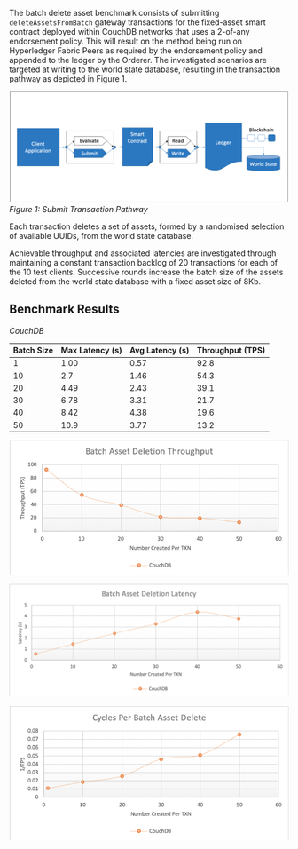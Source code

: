 The batch delete asset benchmark consists of submitting `deleteAssetsFromBatch` gateway transactions for the fixed-asset smart contract deployed within CouchDB networks that uses a 2-of-any endorsement policy. This will result on the method being run on Hyperledger Fabric Peers as required by the endorsement policy and appended to the ledger by the Orderer. The investigated scenarios are targeted at writing to the world state database, resulting in the transaction pathway as depicted in Figure 1.

![submit contract batch create pathway](../../../../../diagrams/TransactionRoute_Submit.png)*Figure 1: Submit Transaction Pathway*

Each transaction deletes a set of assets, formed by a randomised selection of available UUIDs, from the world state database.

Achievable throughput and associated latencies are investigated through maintaining a constant transaction backlog of 20 transactions for each of the 10 test clients. Successive rounds increase the batch size of the assets deleted from the world state database with a fixed asset size of 8Kb.

## Benchmark Results

*CouchDB*

| Batch Size | Max Latency (s) | Avg Latency (s) | Throughput (TPS) |
| ---------- | --------------- | --------------- | ---------------- |
| 1 | 1.00 | 0.57 | 92.8 |
| 10 | 2.7 | 1.46 | 54.3 |
| 20 | 4.49 | 2.43 | 39.1 |
| 30 | 6.78 | 3.31 | 21.7 |
| 40 | 8.42 | 4.38 | 19.6 |
| 50 | 10.9 | 3.77 | 13.2 |

![submit fabric tps performance](../../../../../charts/2.0.0/nodeJS/nodeSDK/deleteAssetBatch/DeleteAssetBatchTPS.png)

![submit fabric latency performance](../../../../../charts/2.0.0/nodeJS/nodeSDK/deleteAssetBatch/DeleteAssetBatchLatency.png)

![submit fabric cycles performance](../../../../../charts/2.0.0/nodeJS/nodeSDK/deleteAssetBatch/DeleteAssetBatchCycles.png)